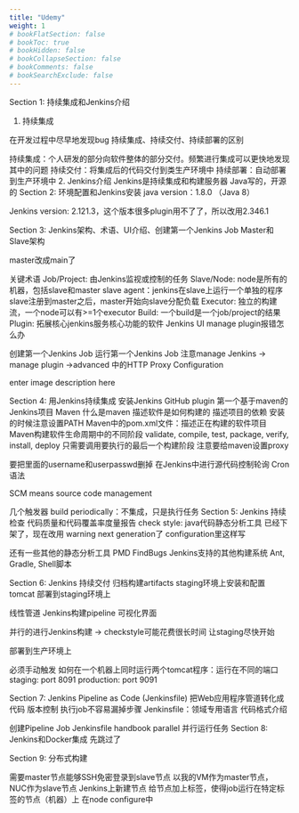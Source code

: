 ```yaml
---
title: "Udemy"
weight: 1
# bookFlatSection: false
# bookToc: true
# bookHidden: false
# bookCollapseSection: false
# bookComments: false
# bookSearchExclude: false
---
```


Section 1: 持续集成和Jenkins介绍
1. 持续集成

在开发过程中尽早地发现bug
持续集成、持续交付、持续部署的区别

持续集成：个人研发的部分向软件整体的部分交付。频繁进行集成可以更快地发现其中的问题
持续交付：将集成后的代码交付到类生产环境中
持续部署：自动部署到生产环境中
2. Jenkins介绍
Jenkins是持续集成和构建服务器
Java写的，开源的
Section 2: 环境配置和Jenkins安装
java version：1.8.0 （Java 8）

Jenkins version: 2.121.3，这个版本很多plugin用不了了，所以改用2.346.1



Section 3: Jenkins架构、术语、UI介绍、创建第一个Jenkins Job
Master和Slave架构


master改成main了

关键术语
Job/Project: 由Jenkins监视或控制的任务
Slave/Node: node是所有的机器，包括slave和master
slave agent：jenkins在slave上运行一个单独的程序
slave注册到master之后，master开始向slave分配负载
Executor: 独立的构建流，一个node可以有>=1个executor
Build: 一个build是一个job/project的结果
Plugin: 拓展核心jenkins服务核心功能的软件
Jenkins UI
manage plugin报错怎么办

创建第一个Jenkins Job
运行第一个Jenkins Job
注意manage Jenkins -> manage plugin →advanced 中的HTTP Proxy Configuration

enter image description here

Section 4: 用Jenkins持续集成
安装Jenkins GitHub plugin
第一个基于maven的Jenkins项目
Maven
什么是maven
描述软件是如何构建的
描述项目的依赖
安装的时候注意设置PATH
Maven中的pom.xml文件：描述正在构建的软件项目
Maven构建软件生命周期中的不同阶段
validate, compile, test, package, verify, install, deploy
只需要调用要执行的最后一个构建阶段
注意要给maven设置proxy

要把里面的username和userpasswd删掉
在Jenkins中进行源代码控制轮询
Cron语法


SCM means source code management

几个触发器
build periodically：不集成，只是执行任务
Section 5: Jenkins 持续检查
代码质量和代码覆盖率度量报告
check style: java代码静态分析工具
已经下架了，现在改用 warning next generation了
configuration里这样写

还有一些其他的静态分析工具
PMD
FindBugs
Jenkins支持的其他构建系统
Ant, Gradle, Shell脚本

Section 6: Jenkins 持续交付
归档构建artifacts
staging环境上安装和配置tomcat
部署到staging环境上

线性管道
Jenkins构建pipeline
可视化界面

并行的进行Jenkins构建
->
checkstyle可能花费很长时间
让staging尽快开始

部署到生产环境上

必须手动触发
如何在一个机器上同时运行两个tomcat程序：运行在不同的端口
staging: port 8091
production: port 9091

Section 7: Jenkins Pipeline as Code (Jenkinsfile)
把Web应用程序管道转化成代码
版本控制
执行job不容易漏掉步骤
Jenkinsfile：领域专用语言
代码格式介绍

创建Pipeline Job
Jenkinsfile handbook
parallel 并行运行任务
Section 8: Jenkins和Docker集成
先跳过了

Section 9: 分布式构建


需要master节点能够SSH免密登录到slave节点
以我的VM作为master节点，NUC作为slave节点
Jenkins上新建节点
给节点加上标签，使得job运行在特定标签的节点（机器）上
在node configure中